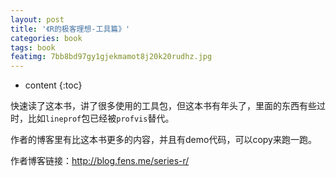 ```yaml
---
layout: post
title: '《R的极客理想-工具篇》'
categories: book
tags: book
featimg: 7bb8bd97gy1gjekmamot8j20k20rudhz.jpg
---
```


* content
{:toc}

快速读了这本书，讲了很多使用的工具包，但这本书有年头了，里面的东西有些过时，比如`lineprof`包已经被`profvis`替代。

作者的博客里有比这本书更多的内容，并且有demo代码，可以copy来跑一跑。

作者博客链接：http://blog.fens.me/series-r/





